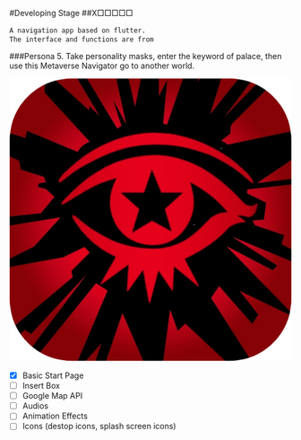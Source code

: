 #Developing Stage
##X□□□□□

    A navigation app based on flutter.
    The interface and functions are from 
###Persona 5. 
    Take personality masks, enter the keyword of palace, then use this Metaverse Navigator go to another world.






![Metaverse Navigator](/images/icon.png "Metaverse Navigator")


- [x] Basic Start Page
- [ ] Insert Box
- [ ] Google Map API
- [ ] Audios
- [ ] Animation Effects
- [ ] Icons (destop icons, splash screen icons)